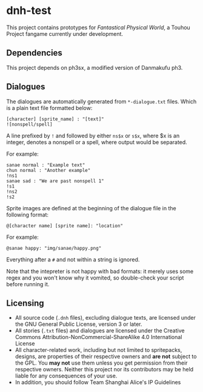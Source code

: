 # dnh-test

This project contains prototypes for *Fantastical Physical World*, a Touhou Project fangame currently under development.

## Dependencies
This project depends on ph3sx, a modified version of Danmakufu ph3. 

## Dialogues
The dialogues are automatically generated from `*-dialogue.txt` files. Which is a plain text file formatted below:

```
[character] [sprite_name] : "[text]"
![nonspell/spell]
```

A line prefixed by `!` and followed by either `ns$x` or `s$x`, where $x is an integer, denotes a nonspell or a spell, where output would be separated.

For example:

```
sanae normal : "Example text"
chun normal : "Another example"
!ns1
sanae sad : "We are past nonspell 1"
!s1
!ns2
!s2

```

Sprite images are defined at the beginning of the dialogue file in the following format:

```
@[character name] [sprite name]: "location"
```

For example:

```
@sanae happy: "img/sanae/happy.png"
```
Everything after a `#` and not within a string is ignored.

Note that the intepreter is not happy with bad formats: it merely uses some regex and you won't know why it vomited, so double-check your script before running it.



## Licensing

- All source code (`.dnh` files), excluding dialogue texts, are licensed under the GNU General Public License, version 3 or later.
- All stories (`.txt` files) and dialogues are licensed under the Creative Commons Attribution-NonCommercial-ShareAlike 4.0 International License
- All character-related work, including but not limited to spritepacks, designs, are properties of their respective owners and **are not** subject to the GPL. You **may not** use them unless you get permission from their respective owners. Neither this project nor its contributors may be held liable for any consequences of your use.
- In addition, you should follow Team Shanghai Alice's IP Guidelines
